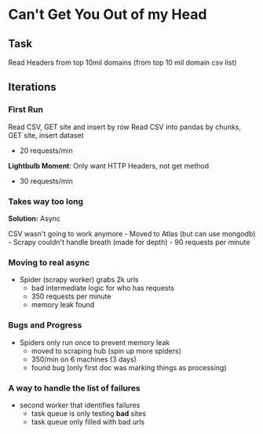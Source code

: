 # Can't Get You Out of my Head

## Task

Read Headers from top 10mil domains (from top 10 mil domain csv list)

## Iterations

### First Run

Read CSV, GET site and insert by row
Read CSV into pandas by chunks, GET site, insert dataset
- 20 requests/min

**Lightbulb Moment**: Only want HTTP Headers, not get method
- 30 requests/min

### Takes way too long
    
**Solution:** Async

CSV wasn't going to work anymore
    - Moved to Atlas (but can use mongodb)
    - Scrapy couldn't handle breath (made for depth)
    - 90 requests per minute
    
### Moving to real async

- Spider (scrapy worker) grabs 2k urls
    - bad intermediate logic for who has requests
    - 350 requests per minute
    - memory leak found
    
### Bugs and Progress
    
- Spiders only run once to prevent memory leak
    - moved to scraping hub (spin up more spiders)
    - 350/min on 6 machines (3 days)
    - found bug (only first doc was marking things as processing)
    
### A way to handle the list of failures

- second worker that identifies failures
    - task queue is only testing **bad** sites
    - task queue only filled with bad urls

